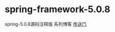 # spring-framework-5.0.8
spring-5.0.8源码注释版
系列博客 [传送门](https://www.cnblogs.com/hello-shf/category/1456313.html)
